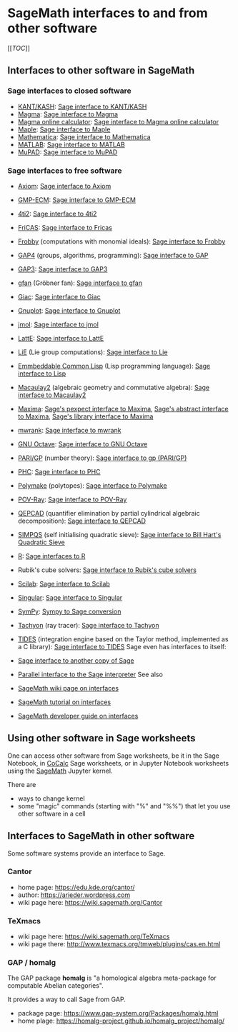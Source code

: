 

# SageMath interfaces to and from other software

[[_TOC_]] 


## Interfaces to other software in SageMath


### Sage interfaces to closed software

   * <a class="http" href="http://page.math.tu-berlin.de/~kant/">KANT/KASH</a>: <a class="http" href="http://doc.sagemath.org/html/en/reference/interfaces/sage/interfaces/kash.html">Sage interface to KANT/KASH</a> 
   * <a class="http" href="http://magma.maths.usyd.edu.au/magma/">Magma</a>: <a class="http" href="http://doc.sagemath.org/html/en/reference/interfaces/sage/interfaces/magma.html">Sage interface to Magma</a> 
   * <a class="http" href="http://magma.maths.usyd.edu.au/calc/">Magma online calculator</a>: <a class="http" href="http://doc.sagemath.org/html/en/reference/interfaces/sage/interfaces/magma_free.html">Sage interface to Magma online calculator</a> 
   * <a class="https" href="https://www.maplesoft.com/">Maple</a>: <a class="http" href="http://doc.sagemath.org/html/en/reference/interfaces/sage/interfaces/maple.html">Sage interface to Maple</a> 
   * <a class="https" href="https://www.wolfram.com/mathematica/">Mathematica</a>: <a class="http" href="http://doc.sagemath.org/html/en/reference/interfaces/sage/interfaces/mathematica.html">Sage interface to Mathematica</a> 
   * <a class="https" href="https://www.mathworks.com/products/matlab.html">MATLAB</a>: <a class="http" href="http://doc.sagemath.org/html/en/reference/interfaces/sage/interfaces/matlab.html">Sage interface to MATLAB</a> 
   * <a class="https" href="https://www.mathworks.com/discovery/mupad.html">MuPAD</a>: <a class="http" href="http://doc.sagemath.org/html/en/reference/interfaces/sage/interfaces/mupad.html">Sage interface to MuPAD</a> 

### Sage interfaces to free software

   * <a class="http" href="http://axiom-developer.org/">Axiom</a>: <a class="http" href="http://doc.sagemath.org/html/en/reference/interfaces/sage/interfaces/axiom.html">Sage interface to Axiom</a> 
   * <a class="http" href="http://ecm.gforge.inria.fr">GMP-ECM</a>: <a class="http" href="http://doc.sagemath.org/html/en/reference/interfaces/sage/interfaces/ecm.html">Sage interface to GMP-ECM</a> 
   * <a class="http" href="http://www.4ti2.de/">4ti2</a>: <a class="http" href="http://doc.sagemath.org/html/en/reference/interfaces/sage/interfaces/four_ti_2.html">Sage interface to 4ti2</a> 
   * <a class="http" href="http://fricas.sourceforge.net/">FriCAS</a>: <a class="http" href="http://doc.sagemath.org/html/en/reference/interfaces/sage/interfaces/fricas.html">Sage interface to Fricas</a> 
   * <a class="http" href="http://www.broune.com/frobby/">Frobby</a> (computations with monomial ideals): <a class="http" href="http://doc.sagemath.org/html/en/reference/interfaces/sage/interfaces/frobby.html">Sage interface to Frobby</a> 
   * <a class="http" href="http://www.gap-system.org/">GAP4</a> (groups, algorithms, programming): <a class="http" href="http://doc.sagemath.org/html/en/reference/interfaces/sage/interfaces/gap.html">Sage interface to GAP</a> 
   * <a class="https" href="https://webusers.imj-prg.fr/~jean.michel/gap3/">GAP3</a>: <a class="http" href="http://doc.sagemath.org/html/en/reference/interfaces/sage/interfaces/gap3.html">Sage interface to GAP3</a> 
   * <a class="http" href="http://home.math.au.dk/jensen/software/gfan/gfan.html">gfan</a> (Gröbner fan): <a class="http" href="http://doc.sagemath.org/html/en/reference/interfaces/sage/interfaces/gfan.html">Sage interface to gfan</a> 
   * <a class="http" href="http://www-fourier.ujf-grenoble.fr/~parisse/giac.html">Giac</a>: <a class="http" href="http://doc.sagemath.org/html/en/reference/interfaces/sage/interfaces/giac.html">Sage interface to Giac</a> 
   * <a class="http" href="http://gnuplot.info/">Gnuplot</a>: <a class="http" href="http://doc.sagemath.org/html/en/reference/interfaces/sage/interfaces/gnuplot.html">Sage interface to Gnuplot</a> 
   * <a class="http" href="http://jmol.org">jmol</a>: <a class="http" href="http://doc.sagemath.org/html/en/reference/interfaces/sage/interfaces/jmoldata.html">Sage interface to jmol</a> 
   * <a class="https" href="https://www.math.ucdavis.edu/~latte/">LattE</a>: <a class="http" href="http://doc.sagemath.org/html/en/reference/interfaces/sage/interfaces/latte.html">Sage interface to LattE</a> 
   * <a class="http" href="http://www-math.univ-poitiers.fr/~maavl/LiE/">LiE</a> (Lie group computations): <a class="http" href="http://doc.sagemath.org/html/en/reference/interfaces/sage/interfaces/lie.html">Sage interface to Lie</a> 
   * <a class="https" href="https://common-lisp.net/project/ecl/">Emmbeddable Common Lisp</a> (Lisp programming language): <a class="http" href="http://doc.sagemath.org/html/en/reference/interfaces/sage/interfaces/lisp.html">Sage interface to Lisp</a> 
   * <a class="http" href="http://www.math.uiuc.edu/Macaulay2/">Macaulay2</a> (algebraic geometry and commutative algebra): <a class="http" href="http://doc.sagemath.org/html/en/reference/interfaces/sage/interfaces/macaulay2.html">Sage interface to Macaulay2</a> 
   * <a class="http" href="http://maxima.sourceforge.net/">Maxima</a>: <a class="http" href="http://doc.sagemath.org/html/en/reference/interfaces/sage/interfaces/maxima.html">Sage's pexpect interface to Maxima</a>, <a class="http" href="http://doc.sagemath.org/html/en/reference/interfaces/sage/interfaces/maxima_abstract.html">Sage's abstract interface to Maxima</a>, <a class="http" href="http://doc.sagemath.org/html/en/reference/interfaces/sage/interfaces/maxima_lib.html">Sage's library interface to Maxima</a> 
   * <a class="http" href="http://homepages.warwick.ac.uk/~masgaj/mwrank/">mwrank</a>: <a class="http" href="http://doc.sagemath.org/html/en/reference/interfaces/sage/interfaces/mwrank.html">Sage interface to mwrank</a> 
   * <a class="https" href="https://www.gnu.org/software/octave/">GNU Octave</a>: <a class="http" href="http://doc.sagemath.org/html/en/reference/interfaces/sage/interfaces/octave.html">Sage interface to GNU Octave</a> 
   * <a class="http" href="http://pari.math.u-bordeaux.fr/">PARI/GP</a> (number theory): <a class="http" href="http://doc.sagemath.org/html/en/reference/interfaces/sage/interfaces/gp.html">Sage interface to gp (PARI/GP)</a> 
   * <a class="http" href="http://homepages.math.uic.edu/~jan/PHCpack/">PHC</a>: <a class="http" href="http://doc.sagemath.org/html/en/reference/interfaces/sage/interfaces/phc.html">Sage interface to PHC</a> 
   * <a class="https" href="https://www.polymake.org/">Polymake</a> (polytopes): <a class="http" href="http://doc.sagemath.org/html/en/reference/interfaces/sage/interfaces/polymake.html">Sage interface to Polymake</a> 
   * <a class="http" href="http://www.povray.org/">POV-Ray</a>: <a class="http" href="http://doc.sagemath.org/html/en/reference/interfaces/sage/interfaces/povray.html">Sage interface to POV-Ray</a> 
   * <a class="https" href="https://www.usna.edu/CS/qepcadweb/B/QEPCAD.html">QEPCAD</a> (quantifier elimination by partial cylindrical algebraic decomposition): <a class="http" href="http://doc.sagemath.org/html/en/reference/interfaces/sage/interfaces/qepcad.html">Sage interface to QEPCAD</a> 
   * <a class="http" href="http://www.friedspace.com/QS/">SIMPQS</a> (self initialising quadratic sieve): <a class="http" href="http://doc.sagemath.org/html/en/reference/interfaces/sage/interfaces/qsieve.html">Sage interface to Bill Hart's Quadratic Sieve</a> 
   * <a class="https" href="https://www.r-project.org/">R</a>: <a class="http" href="http://doc.sagemath.org/html/en/reference/interfaces/sage/interfaces/r.html">Sage interfaces to R</a> 
   * Rubik's cube solvers: <a class="http" href="http://doc.sagemath.org/html/en/reference/interfaces/sage/interfaces/rubik.html">Sage interface to Rubik's cube solvers</a> 
   * <a class="http" href="http://www.scilab.org/">Scilab</a>: <a class="http" href="http://doc.sagemath.org/html/en/reference/interfaces/sage/interfaces/scilab.html">Sage interface to Scilab</a> 
   * <a class="https" href="https://www.singular.uni-kl.de/">Singular</a>: <a class="http" href="http://doc.sagemath.org/html/en/reference/interfaces/sage/interfaces/singular.html">Sage interface to Singular</a> 
   * <a class="http" href="http://www.sympy.org/en/index.html">SymPy</a>: <a class="http" href="http://doc.sagemath.org/html/en/reference/interfaces/sage/interfaces/sympy.html">Sympy to Sage conversion</a> 
   * <a class="http" href="http://jedi.ks.uiuc.edu/~johns/raytracer/">Tachyon</a> (ray tracer): <a class="http" href="http://doc.sagemath.org/html/en/reference/interfaces/sage/interfaces/tachyon.html">Sage interface to Tachyon</a> 
   * <a class="https" href="https://sourceforge.net/projects/tidesodes/">TIDES</a> (integration engine based on the Taylor method, implemented as a C library): <a class="http" href="http://doc.sagemath.org/html/en/reference/interfaces/sage/interfaces/tides.html">Sage interface to TIDES</a> 
Sage even has interfaces to itself: 

   * <a class="http" href="http://doc.sagemath.org/html/en/reference/interfaces/sage/interfaces/sage0.html">Sage interface to another copy of Sage</a> 
   * <a class="http" href="http://doc.sagemath.org/html/en/reference/interfaces/sage/interfaces/psage.html">Parallel interface to the Sage interpreter</a> 
See also 

   * <a class="http" href="http://doc.sagemath.org/html/en/reference/interfaces/sage/interfaces/">SageMath wiki page on interfaces</a> 
   * <a class="http" href="http://doc.sagemath.org/html/en/tutorial/interfaces.html">SageMath tutorial on interfaces</a> 
   * <a class="http" href="http://doc.sagemath.org/html/en/developer/coding_in_other.html">SageMath developer guide on interfaces</a> 

## Using other software in Sage worksheets

One can access other software from Sage worksheets, be it in the Sage Notebook, in <a href="/CoCalc">CoCalc</a> Sage worksheets, or in Jupyter Notebook worksheets using the <a href="/SageMath">SageMath</a> Jupyter kernel. 

There are 

   * ways to change kernel 
   * some "magic" commands (starting with "%" and "%%") that let you use other software in a cell 

## Interfaces to SageMath in other software

Some software systems provide an interface to Sage. 


### Cantor

   * home page: <a href="https://edu.kde.org/cantor/">https://edu.kde.org/cantor/</a> 
   * author: <a href="https://arieder.wordpress.com">https://arieder.wordpress.com</a> 
   * wiki page here: <a href="https://wiki.sagemath.org/Cantor">https://wiki.sagemath.org/Cantor</a> 

### TeXmacs

   * wiki page here: <a href="https://wiki.sagemath.org/TeXmacs">https://wiki.sagemath.org/TeXmacs</a> 
   * wiki page there: <a href="http://www.texmacs.org/tmweb/plugins/cas.en.html">http://www.texmacs.org/tmweb/plugins/cas.en.html</a> 

### GAP / homalg

The GAP package **homalg** is "a homological algebra meta-package for computable Abelian categories". 

It provides a way to call Sage from GAP. 

   * package page: <a href="https://www.gap-system.org/Packages/homalg.html">https://www.gap-system.org/Packages/homalg.html</a> 
   * home plage: <a href="https://homalg-project.github.io/homalg_project/homalg/">https://homalg-project.github.io/homalg_project/homalg/</a> 